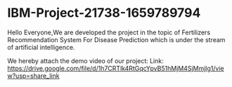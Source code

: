 # IBM-Project-21738-1659789794
Hello Everyone,We are developed the project in the topic of Fertilizers Recommendation System For Disease Prediction which is under the stream of artificial intelligence.
 
 We hereby attach the demo video of our project:
  Link: https://drive.google.com/file/d/1h7CRTlk4RtGqcYpvB51hMjM4SjMmjlg1/view?usp=share_link
 
